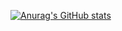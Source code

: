 [![Anurag's GitHub stats](https://github-readme-stats.vercel.app/api?username=wanna-bornb-disciplinant&count_private=true&&show_icons=true&theme=merko)](https://github.com/anuraghazra/github-readme-stats)



